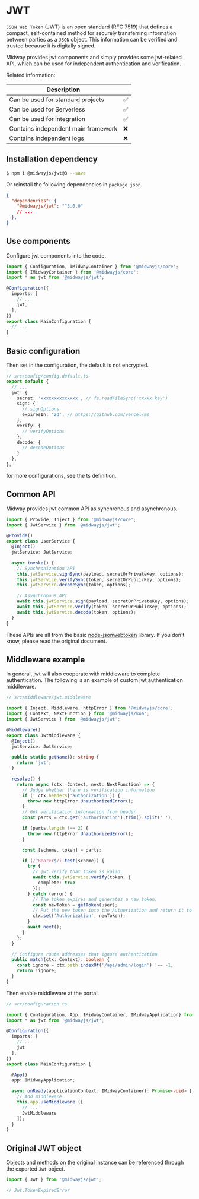 # JWT

`JSON Web Token` (JWT) is an open standard (RFC 7519) that defines a compact, self-contained method for securely transferring information between parties as a `JSON` object. This information can be verified and trusted because it is digitally signed.

Midway provides jwt components and simply provides some jwt-related API, which can be used for independent authentication and verification.

Related information:

| Description |     |
| ----------------- | --- |
| Can be used for standard projects | ✅ |
| Can be used for Serverless | ✅ |
| Can be used for integration | ✅ |
| Contains independent main framework | ❌ |
| Contains independent logs | ❌ |



## Installation dependency

```bash
$ npm i @midwayjs/jwt@3 --save
```

Or reinstall the following dependencies in `package.json`.

```json
{
  "dependencies": {
    "@midwayjs/jwt": "^3.0.0"
    // ...
  },
}
```

## Use components

Configure jwt components into the code.

```typescript
import { Configuration, IMidwayContainer } from '@midwayjs/core';
import { IMidwayContainer } from '@midwayjs/core';
import * as jwt from '@midwayjs/jwt';

@Configuration({
  imports: [
    // ...
    jwt,
  ],
})
export class MainConfiguration {
  // ...
}
```

## Basic configuration

Then set in the configuration, the default is not encrypted.

```typescript
// src/config/config.default.ts
export default {
  // ...
  jwt: {
    secret: 'xxxxxxxxxxxxxx', // fs.readFileSync('xxxxx.key')
    sign: {
      // signOptions
      expiresIn: '2d', // https://github.com/vercel/ms
    },
    verify: {
      // verifyOptions
    },
    decode: {
      // decodeOptions
    }
  },
};
```

for more configurations, see the ts definition.

## Common API

Midway provides jwt common API as synchronous and asynchronous.

```typescript
import { Provide, Inject } from '@midwayjs/core';
import { JwtService } from '@midwayjs/jwt';

@Provide()
export class UserService {
  @Inject()
  jwtService: JwtService;

  async invoke() {
    // Synchronization API
    this.jwtService.signSync(payload, secretOrPrivateKey, options);
    this.jwtService.verifySync(token, secretOrPublicKey, options);
    this.jwtService.decodeSync(token, options);

    // Asynchronous API
    await this.jwtService.sign(payload, secretOrPrivateKey, options);
    await this.jwtService.verify(token, secretOrPublicKey, options);
    await this.jwtService.decode(token, options);
  }
}
```

These APIs are all from the basic [node-jsonwebtoken](https://github.com/auth0/node-jsonwebtoken) library. If you don't know, please read the original document.

## Middleware example

In general, jwt will also cooperate with middleware to complete authentication. The following is an example of custom jwt authentication middleware.

```typescript
// src/middleware/jwt.middleware

import { Inject, Middleware, httpError } from '@midwayjs/core';
import { Context, NextFunction } from '@midwayjs/koa';
import { JwtService } from '@midwayjs/jwt';

@Middleware()
export class JwtMiddleware {
  @Inject()
  jwtService: JwtService;

  public static getName(): string {
    return 'jwt';
  }

  resolve() {
    return async (ctx: Context, next: NextFunction) => {
      // Judge whether there is verification information
      if (! ctx.headers['authorization']) {
        throw new httpError.UnauthorizedError();
      }
      // Get verification information from header
      const parts = ctx.get('authorization').trim().split(' ');

      if (parts.length !== 2) {
        throw new httpError.UnauthorizedError();
      }

      const [scheme, token] = parts;

      if (/^Bearer$/i.test(scheme)) {
        try {
          // jwt.verify that token is valid.
          await this.jwtService.verify(token, {
            complete: true
          });
        } catch (error) {
          // The token expires and generates a new token.
          const newToken = getToken(user);
          // Put the new token into the Authorization and return it to the front end.
          ctx.set('Authorization', newToken);
        }
        await next();
      }
    };
  }

  // Configure route addresses that ignore authentication
  public match(ctx: Context): boolean {
    const ignore = ctx.path.indexOf('/api/admin/login') !== -1;
    return !ignore;
  }
}
```

Then enable middleware at the portal.


```typescript
// src/configuration.ts

import { Configuration, App, IMidwayContainer, IMidwayApplication} from '@midwayjs/core';
import * as jwt from '@midwayjs/jwt';

@Configuration({
  imports: [
    // ...
    jwt
  ],
})
export class MainConfiguration {

  @App()
  app: IMidwayApplication;

  async onReady(applicationContext: IMidwayContainer): Promise<void> {
    // Add middleware
    this.app.useMiddleware ([
      // ...
      JwtMiddleware
    ]);
  }
}
```



## Original JWT object

Objects and methods on the original instance can be referenced through the exported `Jwt` object.

```typescript
import { Jwt } from '@midwayjs/jwt';

// Jwt.TokenExpiredError
```
